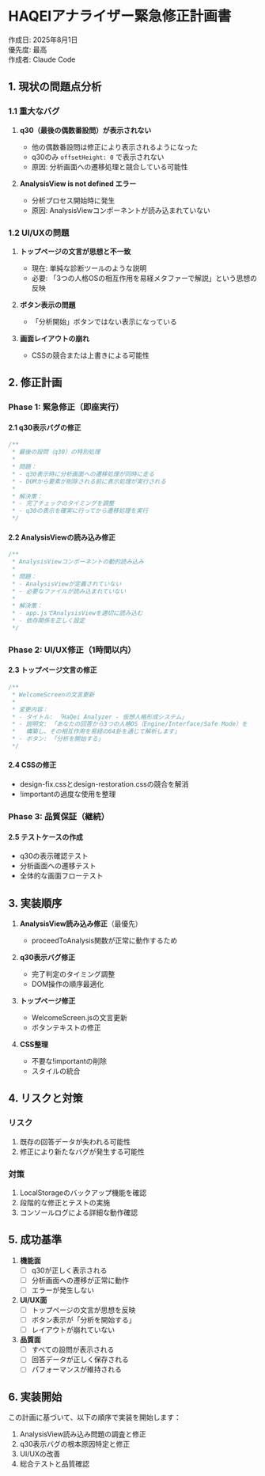 # HAQEIアナライザー緊急修正計画書

作成日: 2025年8月1日  
優先度: 最高  
作成者: Claude Code

## 1. 現状の問題点分析

### 1.1 重大なバグ
1. **q30（最後の偶数番設問）が表示されない**
   - 他の偶数番設問は修正により表示されるようになった
   - q30のみ `offsetHeight: 0` で表示されない
   - 原因: 分析画面への遷移処理と競合している可能性

2. **AnalysisView is not defined エラー**
   - 分析プロセス開始時に発生
   - 原因: AnalysisViewコンポーネントが読み込まれていない

### 1.2 UI/UXの問題
1. **トップページの文言が思想と不一致**
   - 現在: 単純な診断ツールのような説明
   - 必要: 「3つの人格OSの相互作用を易経メタファーで解説」という思想の反映

2. **ボタン表示の問題**
   - 「分析開始」ボタンではない表示になっている

3. **画面レイアウトの崩れ**
   - CSSの競合または上書きによる可能性

## 2. 修正計画

### Phase 1: 緊急修正（即座実行）

#### 2.1 q30表示バグの修正
```javascript
/**
 * 最後の設問（q30）の特別処理
 * 
 * 問題：
 * - q30表示時に分析画面への遷移処理が同時に走る
 * - DOMから要素が削除される前に表示処理が実行される
 * 
 * 解決策：
 * - 完了チェックのタイミングを調整
 * - q30の表示を確実に行ってから遷移処理を実行
 */
```

#### 2.2 AnalysisViewの読み込み修正
```javascript
/**
 * AnalysisViewコンポーネントの動的読み込み
 * 
 * 問題：
 * - AnalysisViewが定義されていない
 * - 必要なファイルが読み込まれていない
 * 
 * 解決策：
 * - app.jsでAnalysisViewを適切に読み込む
 * - 依存関係を正しく設定
 */
```

### Phase 2: UI/UX修正（1時間以内）

#### 2.3 トップページ文言の修正
```javascript
/**
 * WelcomeScreenの文言更新
 * 
 * 変更内容：
 * - タイトル: 「HaQei Analyzer - 仮想人格形成システム」
 * - 説明文: 「あなたの回答から3つの人格OS（Engine/Interface/Safe Mode）を
 *   構築し、その相互作用を易経の64卦を通じて解析します」
 * - ボタン: 「分析を開始する」
 */
```

#### 2.4 CSSの修正
- design-fix.cssとdesign-restoration.cssの競合を解消
- !importantの過度な使用を整理

### Phase 3: 品質保証（継続）

#### 2.5 テストケースの作成
- q30の表示確認テスト
- 分析画面への遷移テスト
- 全体的な画面フローテスト

## 3. 実装順序

1. **AnalysisView読み込み修正**（最優先）
   - proceedToAnalysis関数が正常に動作するため

2. **q30表示バグ修正**
   - 完了判定のタイミング調整
   - DOM操作の順序最適化

3. **トップページ修正**
   - WelcomeScreen.jsの文言更新
   - ボタンテキストの修正

4. **CSS整理**
   - 不要な!importantの削除
   - スタイルの統合

## 4. リスクと対策

### リスク
1. 既存の回答データが失われる可能性
2. 修正により新たなバグが発生する可能性

### 対策
1. LocalStorageのバックアップ機能を確認
2. 段階的な修正とテストの実施
3. コンソールログによる詳細な動作確認

## 5. 成功基準

1. **機能面**
   - [ ] q30が正しく表示される
   - [ ] 分析画面への遷移が正常に動作
   - [ ] エラーが発生しない

2. **UI/UX面**
   - [ ] トップページの文言が思想を反映
   - [ ] ボタン表示が「分析を開始する」
   - [ ] レイアウトが崩れていない

3. **品質面**
   - [ ] すべての設問が表示される
   - [ ] 回答データが正しく保存される
   - [ ] パフォーマンスが維持される

## 6. 実装開始

この計画に基づいて、以下の順序で実装を開始します：

1. AnalysisView読み込み問題の調査と修正
2. q30表示バグの根本原因特定と修正
3. UI/UXの改善
4. 総合テストと品質確認